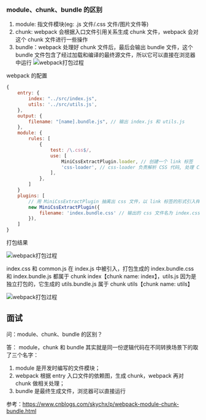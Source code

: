 ### module、chunk、bundle 的区别

1. module: 指文件模块(eg: .js 文件/.css 文件/图片文件等)
2. chunk: webpack 会根据入口文件引用关系生成 chunk 文件，webpack 会对这个 chunk 文件进行一些操作
3. bundle：webpack 处理好 chunk 文件后，最后会输出 bundle 文件，这个 bundle 文件包含了经过加载和编译的最终源文件，所以它可以直接在浏览器中运行
   ![webpack打包过程](/assets/webpack/1.png)

webpack 的配置

```javascript
{
    entry: {
        index: "../src/index.js",
        utils: '../src/utils.js',
    },
    output: {
        filename: "[name].bundle.js", // 输出 index.js 和 utils.js
    },
    module: {
        rules: [
            {
                test: /\.css$/,
                use: [
                    MiniCssExtractPlugin.loader, // 创建一个 link 标签
                    'css-loader', // css-loader 负责解析 CSS 代码, 处理 CSS 中的依赖
                ],
            },
        ]
    }
    plugins: [
        // 用 MiniCssExtractPlugin 抽离出 css 文件，以 link 标签的形式引入样式文件
        new MiniCssExtractPlugin({
            filename: 'index.bundle.css' // 输出的 css 文件名为 index.css
        }),
    ]
}
```

打包结果

![webpack打包过程](/assets/webpack/2.png)

index.css 和 common.js 在 index.js 中被引入，打包生成的 index.bundle.css 和 index.bundle.js 都属于 chunk index【chunk name: index】，utils.js 因为是独立打包的，它生成的 utils.bundle.js 属于 chunk utils【chunk name: utils】

![webpack打包过程](/assets/webpack/3.png)

## 面试

问：module、chunk、bundle 的区别？

答：
module，chunk 和 bundle 其实就是同一份逻辑代码在不同转换场景下的取了三个名字：

1. module 是开发时编写的文件模块；
2. webpack 根据 entry 入口文件的依赖图，生成 chunk，webpack 再对 chunk 做相关处理；
3. bundle 是最终生成文件，浏览器可以直接运行

参考：https://www.cnblogs.com/skychx/p/webpack-module-chunk-bundle.html
